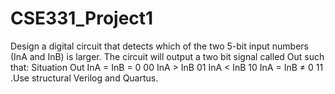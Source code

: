 # CSE331_Project1
Design a digital circuit that detects which of the two 5-bit input numbers (InA and InB) is larger. The circuit will output a two bit signal called Out such that: Situation Out InA = InB = 0 00 InA > InB 01 InA &lt; InB 10 InA = InB ≠ 0 11 .Use structural Verilog and Quartus.
